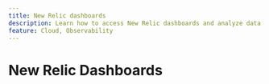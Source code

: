 ```yaml
---
title: New Relic dashboards
description: Learn how to access New Relic dashboards and analyze data from your Adobe Commerce on cloud infrastructure project.
feature: Cloud, Observability
---
```


# New Relic Dashboards


